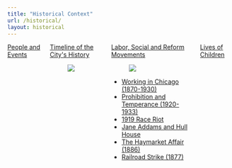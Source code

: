 ```yaml
---
title: "Historical Context"
url: /historical/
layout: historical
---
```

<section class="section">
  <div class="container">
    <div class="columns">
      <div class="column">
        <div class="tile is-12 box">
          <article class="content">
            <a href="/historical/people/" class="title">People and Events</a>
            <figure class="image is-128x128">
              <img src="/img/thumbnails/PeopleAndEvents.jpg">
            </figure>
          </article>
        </div>
      </div>
      <div class="column">
        <div class="tile is-12 box">
          <article class="content">
            <a href="/historical/timeline/" class="title">Timeline of the City's History</a>
            <figure class="image is-128x128">
              <img src="/img/thumbnails/Timeline.jpg">
            </figure>
          </article>
        </div>
      </div>
      <div class="column">
        <div class="tile is-12 box">
          <article class="content">
            <a href="/historical/movements/" class="title">Labor, Social and Reform Movements</a>
            <figure class="image is-128x128">
              <img src="/img/thumbnails/Labor.jpg">
            </figure>
            <ul>
              <li><a href="/historical/movements/working/">Working in Chicago (1870-1930)</a></li>
              <li><a href="/historical/movements/prohibition/">Prohibition and Temperance (1920-1933)</a></li>
              <li><a href="/historical/movements/raceriot/">1919 Race Riot</a></li>
              <li><a href="/historical/movements/hullhouse/">Jane Addams and Hull House</a></li>
              <li><a href="/historical/movements/haymarket/">The Haymarket Affair (1886)</a></li>
              <li><a href="/historical/movements/railroadStrike/">Railroad Strike (1877)</a></li>
          </article>
        </div>
      </div>
      <div class="column">
        <div class="tile is-12 box">
          <article class="content">
            <a href="/historical/children/" class="title">Lives of Children</a>
            <figure class="image is-128x128">
              <img src="/img/thumbnails/LivesOfChildren.jpg">
            </figure>
          </article>
        </div>
      </div>
    </div>
  </div>
</section>
